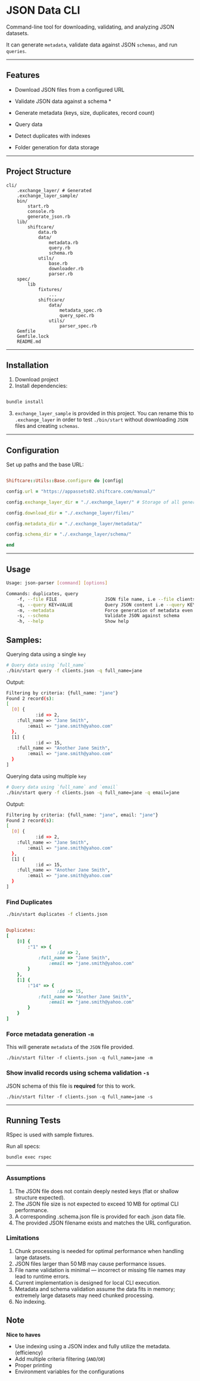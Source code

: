 # JSON Data CLI

Command-line tool for downloading, validating, and analyzing JSON datasets.

It can generate `metadata`, validate data against JSON `schemas`, and run `queries`.

---

## Features

- Download JSON files from a configured URL

- Validate JSON data against a schema *

- Generate metadata (keys, size, duplicates, record count)

- Query data

- Detect duplicates with indexes

- Folder generation for data storage

---
## Project Structure
```
cli/
    .exchange_layer/ # Generated
    .exchange_layer_sample/
    bin/
        start.rb
        console.rb
        generate_json.rb
    lib/
        shiftcare/
            data.rb
            data/
                metadata.rb
                query.rb
                schema.rb
            utils/
                base.rb
                downloader.rb
                parser.rb
    spec/
        lib
            fixtures/
                ...
            shiftcare/
                data/
                    metadata_spec.rb
                    query_spec.rb
                utils/
                    parser_spec.rb
    Gemfile
    Gemfile.lock
    README.md

```

---
## Installation

1. Download project 
2. Install dependencies:

```bash

bundle install

```
3. `exchange_layer_sample` is provided in this project. You can rename this to `.exchange_layer` in order to test `./bin/start` without downloading `JSON` files and creating `schemas`.

---
## Configuration

Set up paths and the base URL:

```ruby

Shiftcare::Utils::Base.configure do |config|

config.url = "https://appassets02.shiftcare.com/manual/"

config.exchange_layer_dir = "./.exchange_layer/" # Storage of all generated files

config.download_dir = "./.exchange_layer/files/"

config.metadata_dir = "./.exchange_layer/metadata/"

config.schema_dir = "./.exchange_layer/schema/"

end

```

---
## Usage

```bash
Usage: json-parser [command] [options]

Commands: duplicates, query
    -f, --file FILE                  JSON file name, i.e --file clients.json
    -q, --query KEY=VALUE            Query JSON content i.e --query KEY=VAL
    -m, --metadata                   Force generation of metadata even if it exists
    -s, --schema                     Validate JSON against schema
    -h, --help                       Show help
```

## Samples:

Querying data using a single `key`

```bash
# Query data using `full_name`
./bin/start query -f clients.json -q full_name=jane
```

Output:

```bash
Filtering by criteria: {full_name: "jane"}
Found 2 record(s):
[
  [0] {
           :id => 2,
    :full_name => "Jane Smith",
        :email => "jane.smith@yahoo.com"
  },
  [1] {
           :id => 15,
    :full_name => "Another Jane Smith",
        :email => "jane.smith@yahoo.com"
  }
]

```

Querying data using multiple `key`

```bash
# Query data using `full_name` and `email`
./bin/start query -f clients.json -q full_name=jane -q email=jane
```

Output:

```bash
Filtering by criteria: {full_name: "jane", email: "jane"}
Found 2 record(s):
[
  [0] {
           :id => 2,
    :full_name => "Jane Smith",
        :email => "jane.smith@yahoo.com"
  },
  [1] {
           :id => 15,
    :full_name => "Another Jane Smith",
        :email => "jane.smith@yahoo.com"
  }
]

```

### Find Duplicates

```bash
./bin/start duplicates -f clients.json
```

```ruby

Duplicates:
[
    [0] {
        :"1" => {
                   :id => 2,
            :full_name => "Jane Smith",
                :email => "jane.smith@yahoo.com"
        }
    },
    [1] {
        :"14" => {
                   :id => 15,
            :full_name => "Another Jane Smith",
                :email => "jane.smith@yahoo.com"
        }
    }
]

```

### Force metadata generation `-m`

This will generate `metadata` of the `JSON` file provided.

```
./bin/start filter -f clients.json -q full_name=jane -m
```

### Show invalid records using schema validation `-s`

JSON schema of this file is **required** for this to work.

```
./bin/start filter -f clients.json -q full_name=jane -s
```

---
## Running Tests

RSpec is used with sample fixtures.

Run all specs:

```bash
bundle exec rspec
```
---


### Assumptions
 1.	The JSON file does not contain deeply nested keys (flat or shallow structure expected).
 2.	The JSON file size is not expected to exceed 10 MB for optimal CLI performance.
 3.	A corresponding .schema.json file is provided for each .json data file.
 4.	The provided JSON filename exists and matches the URL configuration.

### Limitations
 1. Chunk processing is needed for optimal performance when handling large datasets.
 2.	JSON files larger than 50 MB may cause performance issues.
 3.	File name validation is minimal — incorrect or missing file names may lead to runtime errors.
 4.	Current implementation is designed for local CLI execution.
 5.	Metadata and schema validation assume the data fits in memory; extremely large datasets may need chunked processing.
 6. No indexing.

## Note

**Nice to haves**
- Use indexing using a JSON index and fully utilize the metadata. (efficiency)
- Add multiple criteria filtering (`AND`/`OR`)
- Proper printing
- Environment variables for the configurations
